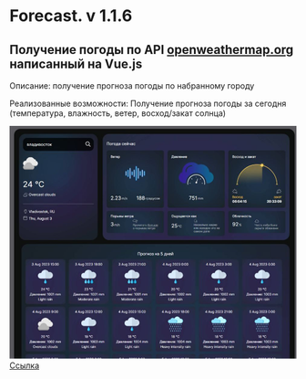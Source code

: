 # Forecast. v 1.1.6

## Получение погоды по API [openweathermap.org](https://openweathermap.org/) написанный на Vue.js

Описание: получение прогноза погоды по набранному городу

Реализованные возможности:
Получение прогноза погоды за сегодня (температура, влажность, ветер, восход/закат солнца)


![img](./screen.jpg)
[Ссылка](https://forecast-chi.vercel.app/)
